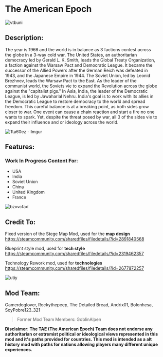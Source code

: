 # The American Epoch

![vtbuni](https://github.com/gamerlovesdogs17/TheAmericanEpoch/assets/145847426/df92ec44-58c5-4bd4-8452-fd26c6c25384)

## Description: 
The year is 1966 and the world is in balance as 3 factions contest across the globe in a 3-way cold war. The United States, an authoritarian democracy led by Gerald L. K. Smith, leads the Global Treaty Organization, a faction against the Warsaw Pact and Democratic League. It became the successor of the Allied Powers after the German Reich was defeated in 1943, and the Japanese Empire in 1944. The Soviet Union, led by Leonid Brezhnev, leads the Warsaw Pact to the East. As the leader of the communist world, the Soviets vie to expand the Revolution across the globe against the "capitalist pigs." In Asia, India, the leader of the Democratic League, is led by Jawaharlal Nehru. India's goal is to work with its allies in the Democratic League to restore democracy to the world and spread freedom. This careful balance is at a breaking point, as both sides grow closer to war. One event can cause a chain reaction and start a fire no one wants to spark. Yet, despite the threat posed by war, all 3 of the sides vie to expand their influence and or ideology across the world. 

![Tta60ez - Imgur](https://github.com/gamerlovesdogs17/TheAmericanEpoch/assets/145847426/5d191a88-0f2b-41e6-beea-1c65c67820fc)

## Features:

### Work In Progress Content For:
- USA
- India
- Soviet Union
- China
- United Kingdom
- France

![bzxvcfad](https://github.com/gamerlovesdogs17/TheAmericanEpoch/assets/145847426/8d1f608e-c3fb-462b-b31b-e5298fb81480)

## Credit To:

Fixed version of the Stege Map Mod, used for the **map design**
https://steamcommunity.com/sharedfiles/filedetails/?id=2891840568

Blueprint style mod, used for **tech style**
https://steamcommunity.com/sharedfiles/filedetails/?id=2319462357

Technology Rework mod, used for **technologies**
https://steamcommunity.com/sharedfiles/filedetails/?id=2677872257

![utiy](https://github.com/gamerlovesdogs17/TheAmericanEpoch/assets/145847426/cf258fcb-f261-493b-ba50-9354f343dd3a)

## Mod Team:

Gamerdoglover, Rockythepeep, The Detailed Bread, Andrix01, Bolonhesa, SoyPobre123_321

> Former Mod Team Members: GoblinAlpen



**Disclaimer: The TAE (The American Epoch) Team does not endorse any authoritarian or extremist political or ideological views represented in this mod and it's paths provided for countries. This mod is intended as a alt history mod with paths for nations allowing players many different unique experiences.**



